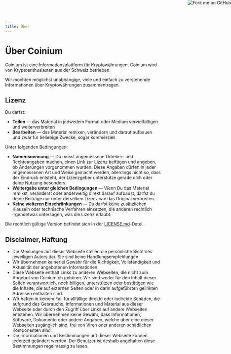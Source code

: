 ```yaml
---
title: Über
---
```


<a rel="nofollow" href="https://github.com/CoiniumCH/coinium"><img class="d-none d-md-block" style="position: absolute; top: 0; right: 0; border: 0;" src="https://camo.githubusercontent.com/e7bbb0521b397edbd5fe43e7f760759336b5e05f/68747470733a2f2f73332e616d617a6f6e6177732e636f6d2f6769746875622f726962626f6e732f666f726b6d655f72696768745f677265656e5f3030373230302e706e67" alt="Fork me on GitHub" data-canonical-src="https://s3.amazonaws.com/github/ribbons/forkme_right_green_007200.png"></a>

# Über Coinium

Coinium ist eine Informationsplattform für Kryptowährungen. Coinium wird von Kryptoenthusiasten aus der Schweiz betrieben.

Wir möchten möglichst unabhängige, viele und einfach zu verstehende Informationen über Kryptowährungen zusammentragen.

## Lizenz

Du darfst:
 * **Teilen** — das Material in jedwedem Format oder Medium vervielfältigen und weiterverbreiten
 * **Bearbeiten** — das Material remixen, verändern und darauf aufbauen und zwar für beliebige Zwecke, sogar kommerziell.
 
Unter folgenden Bedingungen:
 * **Namensnennung** — Du musst angemessene Urheber- und Rechteangaben machen, einen Link zur Lizenz beifügen und angeben, ob Änderungen vorgenommen wurden. Diese Angaben dürfen in jeder angemessenen Art und Weise gemacht werden, allerdings nicht so, dass der Eindruck entsteht, der Lizenzgeber unterstütze gerade dich oder deine Nutzung besonders.
 * **Weitergabe unter gleichen Bedingungen** — Wenn Du das Material remixst, veränderst oder anderweitig direkt darauf aufbaust, darfst du deine Beiträge nur unter derselben Lizenz wie das Original verbreiten.
 * **Keine weiteren Einschränkungen** — Du darfst keine zusätzlichen Klauseln oder technische Verfahren einsetzen, die anderen rechtlich irgendetwas untersagen, was die Lizenz erlaubt.
 
Die rechtlich gültige Version befindet sich in der [LICENSE.md](https://github.com/CoiniumCH/coinium/blob/master/LICENSE.md)-Datei.

## Disclaimer, Haftung

 * Die Meinungen auf dieser Webseite stellen die persönliche Sicht des jeweiligen Autors dar. Sie sind keine Handlungsempfehlungen.
 * Wir übernehmen keinerlei Gewähr für die Richtigkeit, Vollständigkeit und Aktualität der angebotenen Informationen.
 * Diese Webseite enthält Links zu anderen Webseiten, die nicht zum Angebot von Coinium.ch gehören. Wir sind weder für den Inhalt dieser Seiten verantwortlich, noch billigen, unterstützen oder bestätigen wie die Inhalte, die auf externen Seiten oder in darin aufgeführten gelinkten Adressen enthalten sind.
 * Wir haften in keinem Fall für allfällige direkte oder indirekte Schäden, die aufgrund des Gebrauchs, Informationen und Material aus dieser Webseite oder durch den Zugriff über Links auf andere Webseiten entstehen. Wir übernehmen keine Gewähr, dass Informationen, Software, Dokumente oder andere Angaben, welche über eine dieser Webseiten zugänglich sind, frei von Viren oder anderen schädlichen Komponenten sind.
 * Die Informationen und Bestimmungen auf dieser Webseite können jederzeit geändert werden. Der Benutzer ist deshalb angehalten diese Bestimmungen regelmässig zu lesen.

